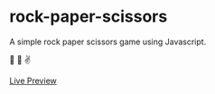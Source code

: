 # rock-paper-scissors
A simple rock paper scissors game using Javascript.

:punch: :wave: :v:

[Live Preview](https://htmlpreview.github.io/?https://github.com/dallandunn/rock-paper-scissors/blob/main/index.html)